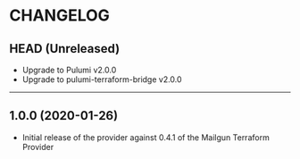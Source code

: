 CHANGELOG
=========

## HEAD (Unreleased)
* Upgrade to Pulumi v2.0.0
* Upgrade to pulumi-terraform-bridge v2.0.0

---

## 1.0.0 (2020-01-26)
* Initial release of the provider against 0.4.1 of the Mailgun Terraform Provider
